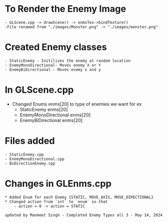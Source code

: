 # To Render the Enemy Image
    - GLScene.cpp -> drawScene() -> enmsTex->bindTexture() 
    -File renamed from "./images/Monster.png" -> "./images/monster.png"

# Created Enemy classes 
    - StaticEnemy - Initilizes the enemy at random location
    - EnemyMonoDirectional- Moves enemy X or Y
    - EnemyBiDirectional - Moves evemy x and y

# In GLScene.cpp
- Changed Enums enms[20] to type of enemies we want for ex
    - StaticEnemy enms[20]
    - EnemyMonoDirectional enms[20]
    - EnemyBiDirectional enms[20]

# Files added 
    - StaticEnemy.cpp
    - EnemyMonoDirectional.cpp
    - BiDirectionEnemy.cpp

# Changes in GLEnms.cpp
    * Added Enum for each Enemy {STATIC, MOVE_AXIS, MOVE_DIRECTIONAL}
    * Changed action from `int` to `enum` so that 
        - action = 0 -> action = STATIC

`updated by Manmeet Singh - Completed Enemy Types all 3 - May 14, 2024`